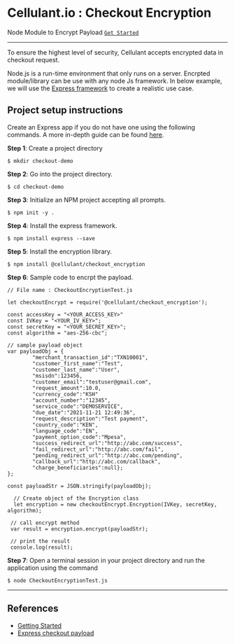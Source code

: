 # Cellulant.io : Checkout Encryption
Node Module to Encrypt Payload 
[`Get Started`](https://cellulant-prod-portal.apigee.io/libraries/node)

---

To ensure the highest level of security, Cellulant accepts encrypted data in checkout request. 

Node.js is a run-time environment that only runs on a server. Encrpted module/library can be use with any node Js framework. In below example, we will use the [Express framework](https://expressjs.com/) to create a realistic use case.

## Project setup instructions

Create an Express app if you do not have one using the following commands. A more in-depth guide can be found [here](https://expressjs.com/en/starter/installing.html).

**Step 1**: Create a project directory 
```
$ mkdir checkout-demo
```

**Step 2**:  Go into the project directory. 
```
$ cd checkout-demo
```

**Step 3**:  Initialize an NPM project accepting all prompts. 
```
$ npm init -y . 
```

**Step 4**:   Install the express framework. 
```
$ npm install express --save 
```

**Step 5**:   Install the encryption library. 
```
$ npm install @cellulant/checkout_encryption
```

**Step 6**:   Sample code to encrpt the payload.

```
// File name : CheckoutEncryptionTest.js

let checkoutEncrypt = require('@cellulant/checkout_encryption');

const accessKey = "<YOUR_ACCESS_KEY>"
const IVKey = "<YOUR_IV_KEY>";
const secretKey = "<YOUR_SECRET_KEY>";
const algorithm = "aes-256-cbc";

// sample payload object 
var payloadObj = {
		"merchant_transaction_id":"TXN10001",
		"customer_first_name":"Test",
		"customer_last_name":"User",
		"msisdn":123456,
		"customer_email":"testuser@gmail.com",
		"request_amount":10.0,
		"currency_code":"KSH"
		"account_number":"12345",
		"service_code":"DEMOSERVICE",
		"due_date":"2021-11-21 12:49:36",
		"request_description":"Test payment",
		"country_code":"KEN",
		"language_code":"EN",
		"payment_option_code":"Mpesa",
		"success_redirect_url":"http://abc.com/success",
		"fail_redirect_url":"http://abc.com/fail",
		"pending_redirect_url":"http://abc.com/pending",
		"callback_url":"http://abc.com/callback",
		"charge_beneficiaries":null};
};

const payloadStr = JSON.stringify(payloadObj);
 
  // Create object of the Encryption class  
  let encryption = new checkoutEncrypt.Encryption(IVKey, secretKey, algorithm);

 // call encrypt method
 var result = encryption.encrypt(payloadStr);

 // print the result
 console.log(result);

```

**Step 7**:  Open a terminal session in your project directory and run the application using the command 
```
$ node CheckoutEncryptionTest.js
```

---


## References
- [Getting Started](https://cellulant-prod-portal.apigee.io/libraries)
- [Express checkout payload](https://cellulant-prod-portal.apigee.io/express-checkout-redirect)
